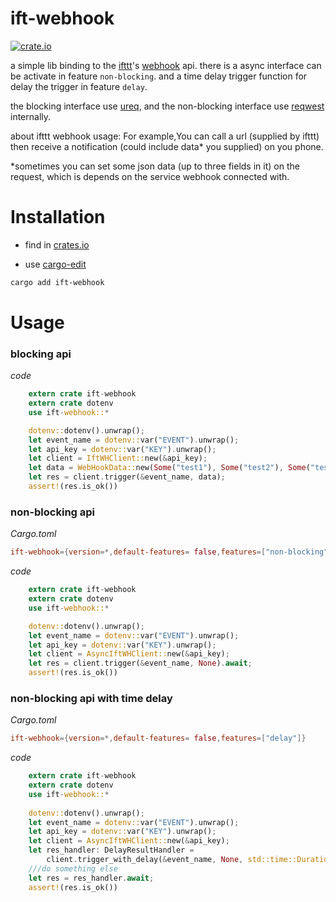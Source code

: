 # ift-webhook

[![crate.io](https://img.shields.io/crates/v/ift-webhook)](https://crates.io/crates/ift-webhook)

a simple lib binding to the [ifttt](https://ifttt.com/home)'s [webhook](https://ifttt.com/maker_webhooks) api.
there is a async interface can be activate in feature `non-blocking`.
and a time delay trigger function for delay the trigger in feature `delay`.

the blocking interface use [ureq](https://crates.io/crates/ureq),
and the non-blocking interface use [reqwest](https://crates.io/crates/reqwest) internally.

about ifttt webhook usage:
For example,You can call a url (supplied by ifttt) then receive a notification (could include data* you supplied) on you phone.

*sometimes you can set some json data (up to three fields in it) on the request, which is depends on the service webhook connected with.

# Installation

- find in [crates.io](https://crates.io/crates/ift-webhook)

- use [cargo-edit](https://crates.io/crates/cargo-edit)
```sh
cargo add ift-webhook
```

# Usage
### blocking api
*code*
```rust
    extern crate ift-webhook
    extern crate dotenv
    use ift-webhook::*

    dotenv::dotenv().unwrap();
    let event_name = dotenv::var("EVENT").unwrap();
    let api_key = dotenv::var("KEY").unwrap();
    let client = IftWHClient::new(&api_key);
    let data = WebHookData::new(Some("test1"), Some("test2"), Some("test3"));
    let res = client.trigger(&event_name, data);
    assert!(res.is_ok())
```
### non-blocking api
*Cargo.toml*
```toml
ift-webhook={version=*,default-features= false,features=["non-blocking"]}
```
*code*
```rust
    extern crate ift-webhook
    extern crate dotenv
    use ift-webhook::*

    dotenv::dotenv().unwrap();
    let event_name = dotenv::var("EVENT").unwrap();
    let api_key = dotenv::var("KEY").unwrap();
    let client = AsyncIftWHClient::new(&api_key);
    let res = client.trigger(&event_name, None).await;
    assert!(res.is_ok())
```
### non-blocking api with time delay
*Cargo.toml*
```toml
ift-webhook={version=*,default-features= false,features=["delay"]}
```
*code*
```rust
    extern crate ift-webhook
    extern crate dotenv
    use ift-webhook::*
    
    dotenv::dotenv().unwrap();
    let event_name = dotenv::var("EVENT").unwrap();
    let api_key = dotenv::var("KEY").unwrap();
    let client = AsyncIftWHClient::new(&api_key);
    let res_handler: DelayResultHandler =
        client.trigger_with_delay(&event_name, None, std::time::Duration::from_secs(5));
    ///do something else
    let res = res_handler.await;
    assert!(res.is_ok())
```
